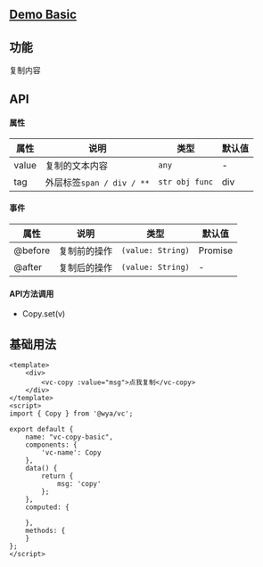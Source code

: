 ## [Demo Basic](https://wya-team.github.io/wya-vc/dist/copy/basic.html)
## 功能
复制内容

## API

#### 属性

属性 | 说明 | 类型 | 默认值
---|---|---|---
value | 复制的文本内容 | `any` | -
tag | 外层标签`span / div / **` | `str obj func` | div

#### 事件

属性 | 说明 | 类型 | 默认值
---|---|---|---
@before | 复制前的操作 | `(value: String)` |  Promise
@after | 复制后的操作 | `(value: String)` | -

#### API方法调用

- Copy.set(v)

## 基础用法

```vue
<template>
	<div>
		<vc-copy :value="msg">点我复制</vc-copy>
	</div>
</template>
<script>
import { Copy } from '@wya/vc';

export default {
	name: "vc-copy-basic",
	components: {
		'vc-name': Copy
	},
	data() {
		return {
			msg: 'copy'
		};
	},
	computed: {
		
	},
	methods: {
	}
};
</script>

```

